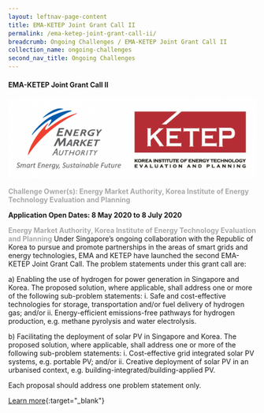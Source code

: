 ```yaml
---
layout: leftnav-page-content
title: EMA-KETEP Joint Grant Call II
permalink: /ema-ketep-joint-grant-call-ii/
breadcrumb: Ongoing Challenges / EMA-KETEP Joint Grant Call II
collection_name: ongoing-challenges
second_nav_title: Ongoing Challenges
---
```


#### EMA-KETEP Joint Grant Call II

![1](/images/ongoing-challenges/EMA-Ketep.png)

<font color="#a9a9a9"><b>Challenge Owner(s): Energy Market Authority, Korea Institute of Energy Technology Evaluation and Planning</b></font>

**Application Open Dates: 8 May 2020 to 8 July 2020**<br>

<font color=" #a9a9a9"><b>Energy Market Authority, Korea Institute of Energy Technology Evaluation and Planning</b></font>
Under Singapore’s ongoing collaboration with the Republic of Korea to pursue and promote partnerships in the areas of smart grids and energy technologies, EMA and KETEP have launched the second EMA-KETEP Joint Grant Call. The problem statements under this grant call are: 

a)	Enabling the use of hydrogen for power generation in Singapore and Korea. The proposed solution, where applicable, shall address one or more of the following sub-problem statements:
i.	Safe and cost-effective technologies for storage, transportation and/or fuel delivery of hydrogen gas; and/or
ii.	Energy-efficient emissions-free pathways for hydrogen production, e.g. methane pyrolysis and water electrolysis.

b)	Facilitating the deployment of solar PV in Singapore and Korea. The proposed solution, where applicable, shall address one or more of the following sub-problem statements:
i.	Cost-effective grid integrated solar PV systems, e.g. portable PV; and/or
ii.	Creative deployment of solar PV in an urbanised context, e.g. building-integrated/building-applied PV. 

Each proposal should address one problem statement only.


[Learn more](https://researchgrant.gov.sg/Pages/GrantCallDetail.aspx?AXID=EMA-EP008&CompanyCode=nrf){:target="_blank"}
